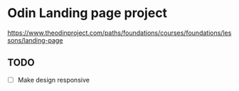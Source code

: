 # Odin Landing page project

https://www.theodinproject.com/paths/foundations/courses/foundations/lessons/landing-page

## TODO
- [ ] Make design responsive